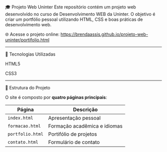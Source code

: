 🎓 Projeto Web Uninter
Este repositório contém um projeto web desenvolvido no curso de Desenvolvimento WEB da Uninter. O objetivo é criar um portfólio pessoal utilizando HTML, CSS e boas práticas de desenvolvimento web.

🌐 Acesse o projeto online:
https://brendaassis.github.io/projeto-web-uninter/portifolio.html

---

🧰 Tecnologias Utilizadas

HTML5

CSS3

---

📂 Estrutura do Projeto

O site é composto por **quatro páginas principais**:

| Página         | Descrição |
|----------------|-----------|
| `index.html`   | Apresentação pessoal |
| `formacao.html`| Formação acadêmica e idiomas |
| `portfolio.html`| Portifólio de projetos |
| `contato.html` | Formulário de contato |
